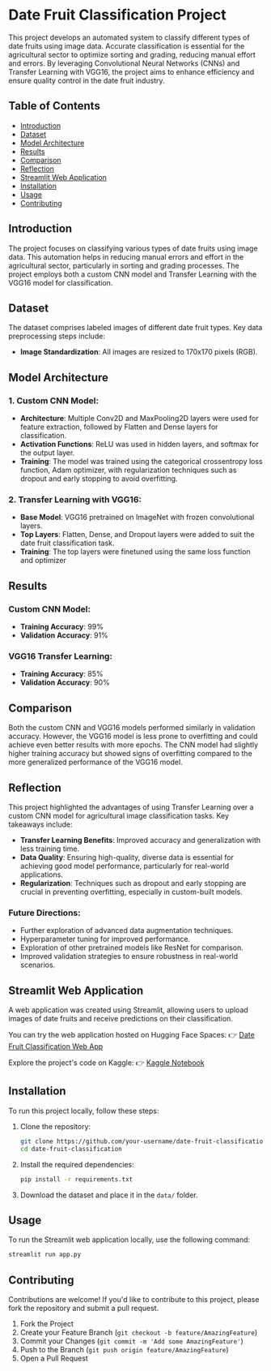 # Date Fruit Classification Project

This project develops an automated system to classify different types of date fruits using image data. Accurate classification is essential for the agricultural sector to optimize sorting and grading, reducing manual effort and errors. By leveraging Convolutional Neural Networks (CNNs) and Transfer Learning with VGG16, the project aims to enhance efficiency and ensure quality control in the date fruit industry.

## Table of Contents
- [Introduction](#introduction)
- [Dataset](#dataset)
- [Model Architecture](#model-architecture)
- [Results](#results)
- [Comparison](#comparison)
- [Reflection](#reflection)
- [Streamlit Web Application](#streamlit-web-application)
- [Installation](#installation)
- [Usage](#usage)
- [Contributing](#contributing)

## Introduction
The project focuses on classifying various types of date fruits using image data. This automation helps in reducing manual errors and effort in the agricultural sector, particularly in sorting and grading processes. The project employs both a custom CNN model and Transfer Learning with the VGG16 model for classification.

## Dataset
The dataset comprises labeled images of different date fruit types. Key data preprocessing steps include:
- **Image Standardization**: All images are resized to 170x170 pixels (RGB).

## Model Architecture

### 1. Custom CNN Model:
- **Architecture**: Multiple Conv2D and MaxPooling2D layers were used for feature extraction, followed by Flatten and Dense layers for classification.
- **Activation Functions**: ReLU was used in hidden layers, and softmax for the output layer.
- **Training**: The model was trained using the categorical crossentropy loss function, Adam optimizer, with regularization techniques such as dropout and early stopping to avoid overfitting.

### 2. Transfer Learning with VGG16:
- **Base Model**: VGG16 pretrained on ImageNet with frozen convolutional layers.
- **Top Layers**: Flatten, Dense, and Dropout layers were added to suit the date fruit classification task.
- **Training**: The top layers were finetuned using the same loss function and optimizer

## Results

### Custom CNN Model:
- **Training Accuracy**: 99%
- **Validation Accuracy**: 91%

### VGG16 Transfer Learning:
- **Training Accuracy**: 85%
- **Validation Accuracy**: 90%

## Comparison
Both the custom CNN and VGG16 models performed similarly in validation accuracy. However, the VGG16 model is less prone to overfitting and could achieve even better results with more epochs. The CNN model had slightly higher training accuracy but showed signs of overfitting compared to the more generalized performance of the VGG16 model.

## Reflection
This project highlighted the advantages of using Transfer Learning over a custom CNN model for agricultural image classification tasks. Key takeaways include:
- **Transfer Learning Benefits**: Improved accuracy and generalization with less training time.
- **Data Quality**: Ensuring high-quality, diverse data is essential for achieving good model performance, particularly for real-world applications.
- **Regularization**: Techniques such as dropout and early stopping are crucial in preventing overfitting, especially in custom-built models.

### Future Directions:
- Further exploration of advanced data augmentation techniques.
- Hyperparameter tuning for improved performance.
- Exploration of other pretrained models like ResNet for comparison.
- Improved validation strategies to ensure robustness in real-world scenarios.

## Streamlit Web Application
A web application was created using Streamlit, allowing users to upload images of date fruits and receive predictions on their classification.

You can try the web application hosted on Hugging Face Spaces:
👉 [Date Fruit Classification Web App](https://huggingface.co/spaces/poluhamdi/datefruit)

Explore the project's code on Kaggle:
👉 [Kaggle Notebook](https://www.kaggle.com/code/hamdipolu/date-fruit-classification/notebook)

## Installation
To run this project locally, follow these steps:

1. Clone the repository:
    ```bash
    git clone https://github.com/your-username/date-fruit-classification.git
    cd date-fruit-classification
    ```

2. Install the required dependencies:
    ```bash
    pip install -r requirements.txt
    ```

3. Download the dataset and place it in the `data/` folder.

## Usage
To run the Streamlit web application locally, use the following command:
```bash
streamlit run app.py
```

## Contributing
Contributions are welcome! If you'd like to contribute to this project, please fork the repository and submit a pull request.

1. Fork the Project
2. Create your Feature Branch (`git checkout -b feature/AmazingFeature`)
3. Commit your Changes (`git commit -m 'Add some AmazingFeature'`)
4. Push to the Branch (`git push origin feature/AmazingFeature`)
5. Open a Pull Request
